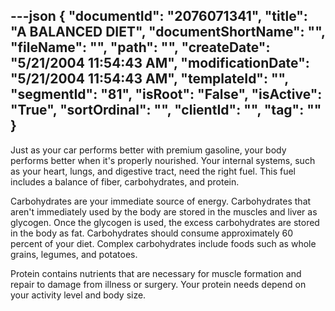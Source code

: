 ---json
{
  "documentId": "2076071341",
  "title": "A BALANCED DIET",
  "documentShortName": "",
  "fileName": "",
  "path": "",
  "createDate": "5/21/2004 11:54:43 AM",
  "modificationDate": "5/21/2004 11:54:43 AM",
  "templateId": "",
  "segmentId": "81",
  "isRoot": "False",
  "isActive": "True",
  "sortOrdinal": "",
  "clientId": "",
  "tag": ""
}
---

Just as your car performs better with premium gasoline, your body performs better when it's properly nourished. Your internal systems, such as your heart, lungs, and digestive tract, need the right fuel. This fuel includes a balance of fiber, carbohydrates, and protein.

Carbohydrates are your immediate source of energy. Carbohydrates that aren't immediately used by the body are stored in the muscles and liver as glycogen. Once the glycogen is used, the excess carbohydrates are stored in the body as fat. Carbohydrates should consume approximately 60 percent of your diet. Complex carbohydrates include foods such as whole grains, legumes, and potatoes. 

Protein contains nutrients that are necessary for muscle formation and repair to damage from illness or surgery. Your protein needs depend on your activity level and body size.
